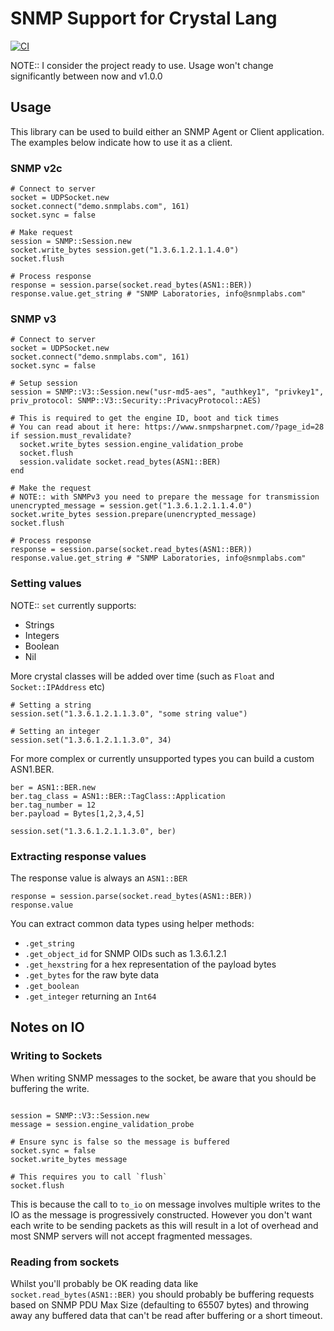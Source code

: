 # SNMP Support for Crystal Lang

[![CI](https://github.com/spider-gazelle/crystal-snmp/actions/workflows/ci.yml/badge.svg)](https://github.com/spider-gazelle/crystal-snmp/actions/workflows/ci.yml)

NOTE:: I consider the project ready to use. Usage won't change significantly between now and v1.0.0

## Usage

This library can be used to build either an SNMP Agent or Client application.
The examples below indicate how to use it as a client.

### SNMP v2c

```crystal
# Connect to server
socket = UDPSocket.new
socket.connect("demo.snmplabs.com", 161)
socket.sync = false

# Make request
session = SNMP::Session.new
socket.write_bytes session.get("1.3.6.1.2.1.1.4.0")
socket.flush

# Process response
response = session.parse(socket.read_bytes(ASN1::BER))
response.value.get_string # "SNMP Laboratories, info@snmplabs.com"
```

### SNMP v3

```crystal
# Connect to server
socket = UDPSocket.new
socket.connect("demo.snmplabs.com", 161)
socket.sync = false

# Setup session
session = SNMP::V3::Session.new("usr-md5-aes", "authkey1", "privkey1", priv_protocol: SNMP::V3::Security::PrivacyProtocol::AES)

# This is required to get the engine ID, boot and tick times
# You can read about it here: https://www.snmpsharpnet.com/?page_id=28
if session.must_revalidate?
  socket.write_bytes session.engine_validation_probe
  socket.flush
  session.validate socket.read_bytes(ASN1::BER)
end

# Make the request
# NOTE:: with SNMPv3 you need to prepare the message for transmission
unencrypted_message = session.get("1.3.6.1.2.1.1.4.0")
socket.write_bytes session.prepare(unencrypted_message)
socket.flush

# Process response
response = session.parse(socket.read_bytes(ASN1::BER))
response.value.get_string # "SNMP Laboratories, info@snmplabs.com"
```

### Setting values

NOTE:: `set` currently supports:

* Strings
* Integers
* Boolean
* Nil

More crystal classes will be added over time (such as `Float` and `Socket::IPAddress` etc)

```crystal
# Setting a string
session.set("1.3.6.1.2.1.1.3.0", "some string value")

# Setting an integer
session.set("1.3.6.1.2.1.1.3.0", 34)
```

For more complex or currently unsupported types you can build a custom ASN1.BER.

```crystal
ber = ASN1::BER.new
ber.tag_class = ASN1::BER::TagClass::Application
ber.tag_number = 12
ber.payload = Bytes[1,2,3,4,5]

session.set("1.3.6.1.2.1.1.3.0", ber)
```

### Extracting response values

The response value is always an `ASN1::BER`

```crystal
response = session.parse(socket.read_bytes(ASN1::BER))
response.value
```

You can extract common data types using helper methods:

* `.get_string`
* `.get_object_id` for SNMP OIDs such as 1.3.6.1.2.1
* `.get_hexstring` for a hex representation of the payload bytes
* `.get_bytes` for the raw byte data
* `.get_boolean`
* `.get_integer` returning an `Int64`


## Notes on IO

### Writing to Sockets

When writing SNMP messages to the socket, be aware that you should be buffering the write.

```crystal

session = SNMP::V3::Session.new
message = session.engine_validation_probe

# Ensure sync is false so the message is buffered
socket.sync = false
socket.write_bytes message

# This requires you to call `flush`
socket.flush

```

This is because the call to `to_io` on message involves multiple writes to the IO
as the message is progressively constructed. However you don't want each write to
be sending packets as this will result in a lot of overhead and most SNMP servers
will not accept fragmented messages.


### Reading from sockets

Whilst you'll probably be OK reading data like `socket.read_bytes(ASN1::BER)`
you should probably be buffering requests based on SNMP PDU Max Size (defaulting to 65507 bytes) and throwing away any buffered data that can't be read after buffering or a short timeout.
